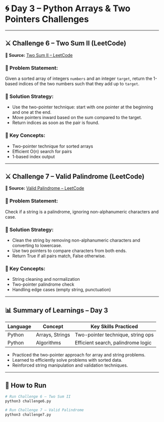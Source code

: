 # 🌀 Day 3 – Python Arrays & Two Pointers Challenges

---

## ⚔️ Challenge 6 – Two Sum II (LeetCode)

**🔗 Source:** [Two Sum II – LeetCode](https://leetcode.com/problems/two-sum-ii-input-array-is-sorted/)

### 🧠 Problem Statement:
Given a sorted array of integers `numbers` and an integer `target`, return the 1-based indices of the two numbers such that they add up to `target`.

### 🚀 Solution Strategy:
- Use the two-pointer technique: start with one pointer at the beginning and one at the end.
- Move pointers inward based on the sum compared to the target.
- Return indices as soon as the pair is found.

### 📌 Key Concepts:
- Two-pointer technique for sorted arrays
- Efficient O(n) search for pairs
- 1-based index output

---

## ⚔️ Challenge 7 – Valid Palindrome (LeetCode)

**🔗 Source:** [Valid Palindrome – LeetCode](https://leetcode.com/problems/valid-palindrome/)

### 🧠 Problem Statement:
Check if a string is a palindrome, ignoring non-alphanumeric characters and case.

### 🚀 Solution Strategy:
- Clean the string by removing non-alphanumeric characters and converting to lowercase.
- Use two pointers to compare characters from both ends.
- Return True if all pairs match, False otherwise.

### 📌 Key Concepts:
- String cleaning and normalization
- Two-pointer palindrome check
- Handling edge cases (empty string, punctuation)

---

## 📊 Summary of Learnings – Day 3

| Language | Concept         | Key Skills Practiced                |
|----------|-----------------|-------------------------------------|
| Python   | Arrays, Strings | Two-pointer technique, string ops   |
| Python   | Algorithms      | Efficient search, palindrome logic  |

- Practiced the two-pointer approach for array and string problems.
- Learned to efficiently solve problems with sorted data.
- Reinforced string manipulation and validation techniques.

---

## 🧪 How to Run

```bash
# Run Challenge 6 – Two Sum II
python3 challenge6.py

# Run Challenge 7 – Valid Palindrome
python3 challenge7.py
```
